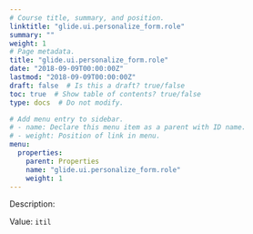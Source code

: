 ```yaml
---
# Course title, summary, and position.
linktitle: "glide.ui.personalize_form.role"
summary: ""
weight: 1
# Page metadata.
title: "glide.ui.personalize_form.role"
date: "2018-09-09T00:00:00Z"
lastmod: "2018-09-09T00:00:00Z"
draft: false  # Is this a draft? true/false
toc: true  # Show table of contents? true/false
type: docs  # Do not modify.

# Add menu entry to sidebar.
# - name: Declare this menu item as a parent with ID name.
# - weight: Position of link in menu.
menu:
  properties:
    parent: Properties
    name: "glide.ui.personalize_form.role"
    weight: 1
---
```


Description: 


Value: `itil`